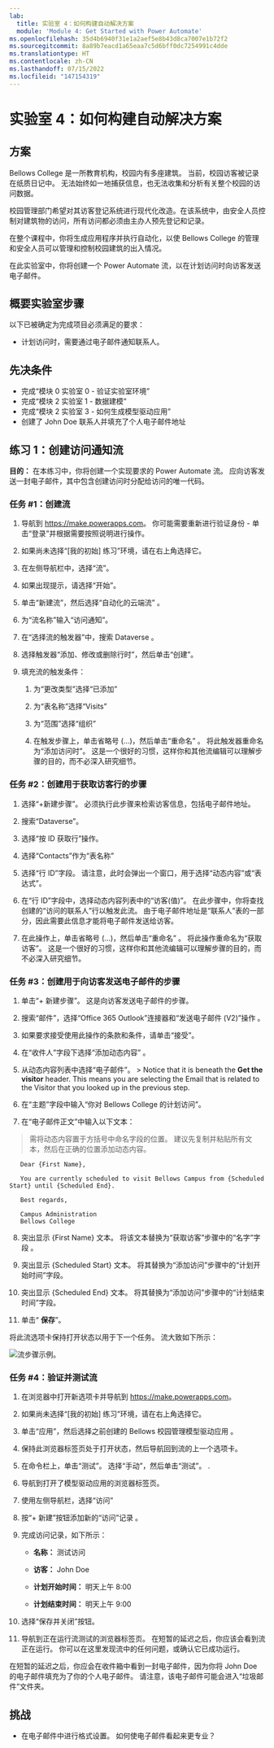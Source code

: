 ```yaml
---
lab:
  title: 实验室 4：如何构建自动解决方案
  module: 'Module 4: Get Started with Power Automate'
ms.openlocfilehash: 35d4b6940f31e1a2aef5e8b43d8ca7007e1b72f2
ms.sourcegitcommit: 8a89b7eacd1a65eaa7c5d6bff0dc7254991c4dde
ms.translationtype: HT
ms.contentlocale: zh-CN
ms.lasthandoff: 07/15/2022
ms.locfileid: "147154319"
---
```

# <a name="lab-4-how-to-build-an-automated-solution"></a>实验室 4：如何构建自动解决方案

## <a name="scenario"></a>方案

Bellows College 是一所教育机构，校园内有多座建筑。 当前，校园访客被记录在纸质日记中。 无法始终如一地捕获信息，也无法收集和分析有关整个校园的访问数据。

校园管理部门希望对其访客登记系统进行现代化改造。在该系统中，由安全人员控制对建筑物的访问，所有访问都必须由主办人预先登记和记录。

在整个课程中，你将生成应用程序并执行自动化，以使 Bellows College 的管理和安全人员可以管理和控制校园建筑的出入情况。

在此实验室中，你将创建一个 Power Automate 流，以在计划访问时向访客发送电子邮件。

## <a name="high-level-lab-steps"></a>概要实验室步骤

以下已被确定为完成项目必须满足的要求：

- 计划访问时，需要通过电子邮件通知联系人。

## <a name="prerequisites"></a>先决条件

- 完成“模块 0 实验室 0 - 验证实验室环境”
- 完成“模块 2 实验室 1 - 数据建模”
- 完成“模块 2 实验室 3 - 如何生成模型驱动应用”
- 创建了 John Doe 联系人并填充了个人电子邮件地址

## <a name="exercise-1-create-visit-notification-flow"></a>练习 1：创建访问通知流

**目的：** 在本练习中，你将创建一个实现要求的 Power Automate 流。 应向访客发送一封电子邮件，其中包含创建访问时分配给访问的唯一代码。

### <a name="task-1-create-a-flow"></a>任务 \#1：创建流

1.  导航到 <https://make.powerapps.com>。 你可能需要重新进行验证身份 - 单击“登录”并根据需要按照说明进行操作。

2.  如果尚未选择“[我的初始] 练习”环境，请在右上角选择它。

3.  在左侧导航栏中，选择“流”。

4.  如果出现提示，请选择“开始”。

5.  单击“新建流”，然后选择“自动化的云端流” 。

6.  为“流名称”输入“访问通知”。

7.  在“选择流的触发器”中，搜索 Dataverse 。

8.  选择触发器“添加、修改或删除行时”，然后单击“创建”。

9.  填充流的触发条件：

    1.  为“更改类型”选择“已添加”

    2.  为“表名称”选择“Visits” 

    3.  为“范围”选择“组织” 

    4.  在触发步骤上，单击省略号 (…)，然后单击“重命名” 。 将此触发器重命名为“添加访问时”。 这是一个很好的习惯，这样你和其他流编辑可以理解步骤的目的，而不必深入研究细节。

### <a name="task-2-create-a-step-to-get-the-visitor-row"></a>任务 \#2：创建用于获取访客行的步骤

1.  选择“+新建步骤”。 必须执行此步骤来检索访客信息，包括电子邮件地址。

2.  搜索“Dataverse”。

3.  选择“按 ID 获取行”操作。

4.  选择“Contacts”作为“表名称”

5.  选择“行 ID”字段。 请注意，此时会弹出一个窗口，用于选择“动态内容”或“表达式”。

6.  在“行 ID”字段中，选择动态内容列表中的“访客(值)”。 在此步骤中，你将查找创建的“访问的联系人”行以触发此流。 由于电子邮件地址是“联系人”表的一部分，因此需要此信息才能将电子邮件发送给访客。

7.  在此操作上，单击省略号 (...)，然后单击“重命名” 。
        将此操作重命名为“获取访客”。 这是一个很好的习惯，这样你和其他流编辑可以理解步骤的目的，而不必深入研究细节。

### <a name="task-3-create-a-step-to-send-an-email-to-the-visitor"></a>任务 \#3：创建用于向访客发送电子邮件的步骤

1.  单击“+ 新建步骤”。 这是向访客发送电子邮件的步骤。

2.  搜索“邮件”，选择“Office 365 Outlook”连接器和“发送电子邮件 (V2)”操作 。

3.  如果要求接受使用此操作的条款和条件，请单击“接受”。

4.  在“收件人”字段下选择“添加动态内容” 。 
    
5.  从动态内容列表中选择“电子邮件”。
        > Notice that it is beneath the **Get the visitor** header. This means you
        are selecting the Email that is related to the Visitor that you looked
        up in the previous step.

6.  在“主题”字段中输入“你对 Bellows College 的计划访问”。

7.  在“电子邮件正文”中输入以下文本：

>   需将动态内容置于方括号中命名字段的位置。 建议先复制并粘贴所有文本，然后在正确的位置添加动态内容。

~~~~~~~~~~~~~~~~~~~~~~~~~~~~~~~~~~~~~~~~~~~~~~~~~~~~~~~~~~~~~~~~~~~~~~~~~~~~~~~~
   Dear {First Name},

   You are currently scheduled to visit Bellows Campus from {Scheduled Start} until {Scheduled End}.

   Best regards,

   Campus Administration
   Bellows College
~~~~~~~~~~~~~~~~~~~~~~~~~~~~~~~~~~~~~~~~~~~~~~~~~~~~~~~~~~~~~~~~~~~~~~~~~~~~~~~~

8.  突出显示 {First Name} 文本。 将该文本替换为“获取访客”步骤中的“名字”字段 。

9.  突出显示 {Scheduled Start} 文本。 将其替换为“添加访问”步骤中的“计划开始时间”字段。 

10.  突出显示 {Scheduled End} 文本。 将其替换为“添加访问”步骤中的“计划结束时间”字段。 

11.  单击“ **保存**”。

将此流选项卡保持打开状态以用于下一个任务。 流大致如下所示：

![流步骤示例。](media/4-Flow.png)

### <a name="task-4-validate-and-test-the-flow"></a>任务 \#4：验证并测试流

1.  在浏览器中打开新选项卡并导航到 <https://make.powerapps.com>。

2.  如果尚未选择“[我的初始] 练习”环境，请在右上角选择它。

3.  单击“应用”，然后选择之前创建的 Bellows 校园管理模型驱动应用 。

3.  保持此浏览器标签页处于打开状态，然后导航回到流的上一个选项卡。

4.  在命令栏上，单击“测试”。 选择“手动”，然后单击“测试”。 .

5.  导航到打开了模型驱动应用的浏览器标签页。 

6.  使用左侧导航栏，选择“访问”

6. 按“+ 新建”按钮添加新的“访问”记录 。

7. 完成访问记录，如下所示：

    -   **名称：** 测试访问

    -   **访客：** John Doe

    -   **计划开始时间：** 明天上午 8:00

    -   **计划结束时间：** 明天上午 9:00

8. 选择“保存并关闭”按钮。

9. 导航到正在运行流测试的浏览器标签页。 在短暂的延迟之后，你应该会看到流正在运行。 你可以在这里发现流中的任何问题，或确认它已成功运行。

在短暂的延迟之后，你应会在收件箱中看到一封电子邮件，因为你将 John Doe 的电子邮件填充为了你的个人电子邮件。 请注意，该电子邮件可能会进入“垃圾邮件”文件夹。

## <a name="challenges"></a>挑战

- 在电子邮件中进行格式设置。 如何使电子邮件看起来更专业？